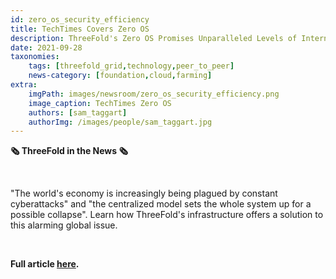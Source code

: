 ```yaml
---
id: zero_os_security_efficiency
title: TechTimes Covers Zero OS
description: ThreeFold's Zero OS Promises Unparalleled Levels of Internet Security and Efficiency, via TechTimes.
date: 2021-09-28
taxonomies:
    tags: [threefold_grid,technology,peer_to_peer]
    news-category: [foundation,cloud,farming]
extra:
    imgPath: images/newsroom/zero_os_security_efficiency.png
    image_caption: TechTimes Zero OS
    authors: [sam_taggart]
    authorImg: /images/people/sam_taggart.jpg
---
```


**🗞 ThreeFold in the News 🗞**

<br/>

"The world's economy is increasingly being plagued by constant cyberattacks" and "the centralized model sets the whole system up for a possible collapse". Learn how ThreeFold's infrastructure offers a solution to this alarming global issue.

<br/>

**Full article [here](https://www.techtimes.com/articles/265905/20210927/threefolds-zero-os-promises-unparalleled-levels-of-internet-security-and-efficiency.htm).**